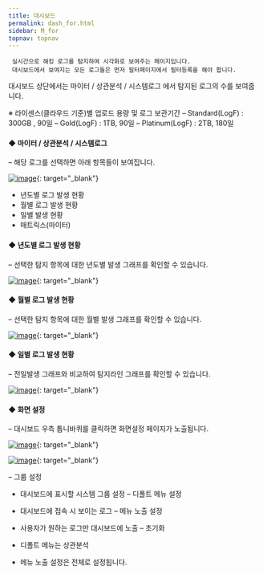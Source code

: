 ```yaml
---
title: 대시보드
permalink: dash_for.html
sidebar: M_for
topnav: topnav
---
```


     실시간으로 해킹 로그를 탐지하여 시각화로 보여주는 페이지입니다.
     대시보드에서 보여지는 모든 로그들은 먼저 필터페이지에서 필터등록을 해야 합니다.

대시보드 상단에서는 마이터 / 상관분석 / 시스템로그 에서 탐지된 로그의 수를 보여줍니다.

※ 라이센스(클라우드 기준)별 업로드 용량 및 로그 보관기간
– Standard(LogF) : 300GB , 90일
– Gold(LogF) : 1TB, 90일
– Platinum(LogF) : 2TB, 180일

#### ◆ 마이터 / 상관분석 / 시스템로그
– 해당 로그를 선택하면 아래 항목들이 보여집니다.

[![image](/docs/images/Manual/forensic/dash/1.png)](/docs/images/Manual/forensic/dash/1.png){: target="_blank"}

- 년도별 로그 발생 현황
- 월별 로그 발생 현황
- 일별 발생 현황
- 매트릭스(마이터)

#### ◆ 년도별 로그 발생 현황
– 선택한 탐지 항목에 대한 년도별 발생 그래프를 확인할 수 있습니다.

[![image](/docs/images/Manual/forensic/dash/2.png)](/docs/images/Manual/forensic/dash/2.png){: target="_blank"}

#### ◆ 월별 로그 발생 현황
– 선택한 탐지 항목에 대한 월별 발생 그래프를 확인할 수 있습니다.

[![image](/docs/images/Manual/forensic/dash/3.png)](/docs/images/Manual/forensic/dash/3.png){: target="_blank"}

#### ◆ 일별 로그 발생 현황
– 전일발생 그래프와 비교하여 탐지라인 그래프를 확인할 수 있습니다.

[![image](/docs/images/Manual/forensic/dash/4.png)](/docs/images/Manual/forensic/dash/4.png){: target="_blank"}

#### ◆ 화면 설정
– 대시보드 우측 톱니바퀴를 클릭하면 화면설정 페이지가 노출됩니다.

[![image](/docs/images/Manual/forensic/dash/5.png)](/docs/images/Manual/forensic/dash/5.png){: target="_blank"}

 [![image](/docs/images/Manual/forensic/dash/6.png)](/docs/images/Manual/forensic/dash/6.png){: target="_blank"}

– 그룹 설정

- 대시보드에 표시할 시스템 그룹 설정
– 디폴트 메뉴 설정

- 대시보드에 접속 시 보이는 로그
– 메뉴 노출 설정

- 사용자가 원하는 로그만 대시보드에 노출
– 초기화

- 디폴트 메뉴는 상관분석
- 메뉴 노출 설정은 전체로 설정됩니다.